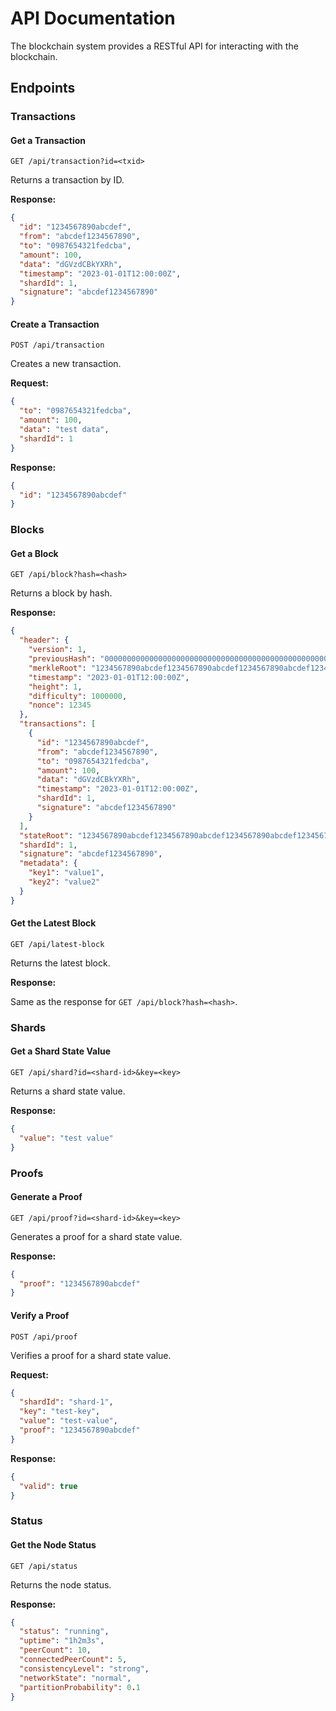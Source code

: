 # API Documentation

The blockchain system provides a RESTful API for interacting with the blockchain.

## Endpoints

### Transactions

#### Get a Transaction

```
GET /api/transaction?id=<txid>
```

Returns a transaction by ID.

**Response:**

```json
{
  "id": "1234567890abcdef",
  "from": "abcdef1234567890",
  "to": "0987654321fedcba",
  "amount": 100,
  "data": "dGVzdCBkYXRh",
  "timestamp": "2023-01-01T12:00:00Z",
  "shardId": 1,
  "signature": "abcdef1234567890"
}
```

#### Create a Transaction

```
POST /api/transaction
```

Creates a new transaction.

**Request:**

```json
{
  "to": "0987654321fedcba",
  "amount": 100,
  "data": "test data",
  "shardId": 1
}
```

**Response:**

```json
{
  "id": "1234567890abcdef"
}
```

### Blocks

#### Get a Block

```
GET /api/block?hash=<hash>
```

Returns a block by hash.

**Response:**

```json
{
  "header": {
    "version": 1,
    "previousHash": "0000000000000000000000000000000000000000000000000000000000000000",
    "merkleRoot": "1234567890abcdef1234567890abcdef1234567890abcdef1234567890abcdef",
    "timestamp": "2023-01-01T12:00:00Z",
    "height": 1,
    "difficulty": 1000000,
    "nonce": 12345
  },
  "transactions": [
    {
      "id": "1234567890abcdef",
      "from": "abcdef1234567890",
      "to": "0987654321fedcba",
      "amount": 100,
      "data": "dGVzdCBkYXRh",
      "timestamp": "2023-01-01T12:00:00Z",
      "shardId": 1,
      "signature": "abcdef1234567890"
    }
  ],
  "stateRoot": "1234567890abcdef1234567890abcdef1234567890abcdef1234567890abcdef",
  "shardId": 1,
  "signature": "abcdef1234567890",
  "metadata": {
    "key1": "value1",
    "key2": "value2"
  }
}
```

#### Get the Latest Block

```
GET /api/latest-block
```

Returns the latest block.

**Response:**

Same as the response for `GET /api/block?hash=<hash>`.

### Shards

#### Get a Shard State Value

```
GET /api/shard?id=<shard-id>&key=<key>
```

Returns a shard state value.

**Response:**

```json
{
  "value": "test value"
}
```

### Proofs

#### Generate a Proof

```
GET /api/proof?id=<shard-id>&key=<key>
```

Generates a proof for a shard state value.

**Response:**

```json
{
  "proof": "1234567890abcdef"
}
```

#### Verify a Proof

```
POST /api/proof
```

Verifies a proof for a shard state value.

**Request:**

```json
{
  "shardId": "shard-1",
  "key": "test-key",
  "value": "test-value",
  "proof": "1234567890abcdef"
}
```

**Response:**

```json
{
  "valid": true
}
```

### Status

#### Get the Node Status

```
GET /api/status
```

Returns the node status.

**Response:**

```json
{
  "status": "running",
  "uptime": "1h2m3s",
  "peerCount": 10,
  "connectedPeerCount": 5,
  "consistencyLevel": "strong",
  "networkState": "normal",
  "partitionProbability": 0.1
}
```
